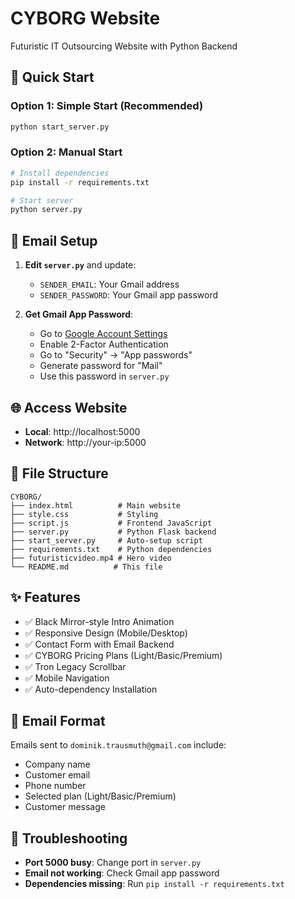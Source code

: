 # CYBORG Website

Futuristic IT Outsourcing Website with Python Backend

## 🚀 Quick Start

### Option 1: Simple Start (Recommended)
```bash
python start_server.py
```

### Option 2: Manual Start
```bash
# Install dependencies
pip install -r requirements.txt

# Start server
python server.py
```

## 📧 Email Setup

1. **Edit `server.py`** and update:
   - `SENDER_EMAIL`: Your Gmail address
   - `SENDER_PASSWORD`: Your Gmail app password

2. **Get Gmail App Password**:
   - Go to [Google Account Settings](https://myaccount.google.com/)
   - Enable 2-Factor Authentication
   - Go to "Security" → "App passwords"
   - Generate password for "Mail"
   - Use this password in `server.py`

## 🌐 Access Website
- **Local**: http://localhost:5000
- **Network**: http://your-ip:5000

## 📁 File Structure
```
CYBORG/
├── index.html          # Main website
├── style.css           # Styling
├── script.js           # Frontend JavaScript
├── server.py           # Python Flask backend
├── start_server.py     # Auto-setup script
├── requirements.txt    # Python dependencies
├── futuristicvideo.mp4 # Hero video
└── README.md          # This file
```

## ✨ Features
- ✅ Black Mirror-style Intro Animation
- ✅ Responsive Design (Mobile/Desktop)
- ✅ Contact Form with Email Backend
- ✅ CYBORG Pricing Plans (Light/Basic/Premium)
- ✅ Tron Legacy Scrollbar
- ✅ Mobile Navigation
- ✅ Auto-dependency Installation

## 📧 Email Format
Emails sent to `dominik.trausmuth@gmail.com` include:
- Company name
- Customer email
- Phone number
- Selected plan (Light/Basic/Premium)
- Customer message

## 🔧 Troubleshooting
- **Port 5000 busy**: Change port in `server.py`
- **Email not working**: Check Gmail app password
- **Dependencies missing**: Run `pip install -r requirements.txt` 